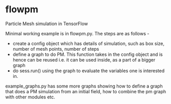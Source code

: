 # flowpm
Particle Mesh simulation in TensorFlow

Minimal working example is in flowpm.py. The steps are as follows - 
- create a config object which has details of simulation, such as box size, number of mesh points, number of steps
- define a graph to do PM. This function takes in the config object and is hence can be reused i.e. it can be used inside, as a part of a bigger graph
- do sess.run() using the graph to evaluate the variables one is interested in.

example_graphs.py has some more graphs showing how to define a graph that does a PM simulation from an initial field, how to combine the pm graph with other modules etc.
